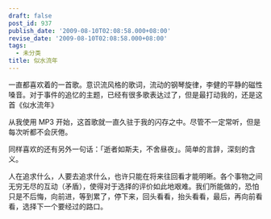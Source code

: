 ```yaml
---
draft: false
post_id: 937
publish_date: '2009-08-10T02:08:58.000+08:00'
revise_date: '2009-08-10T02:08:58.000+08:00'
tags:
  - 未分类
title: 似水流年
---
```


一直都喜欢着的一首歌。意识流风格的歌词，流动的钢琴旋律，李健的平静的磁性嗓音。对于事件的追忆的主题，已经有很多歌表达过了，但是最打动我的，还是这首《似水流年》

从我使用 MP3 开始，这首歌就一直久驻于我的闪存之中。尽管不一定常听，但是每次听都不会厌倦。

同样喜欢的还有另外一句话：「逝者如斯夫，不舍昼夜」。简单的言辞，深刻的含义。

人在追求什么，人要去追求什么，也许只能在将来往回看才能明晰。各个事物之间无穷无尽的互动（矛盾），使得对于选择的评价如此地艰难。我们所能做的，恐怕只是不后悔，向前进，等到累了，停下来，回头看看，抬头看看，最后，再向前看看，选择下一个要经过的路口。
